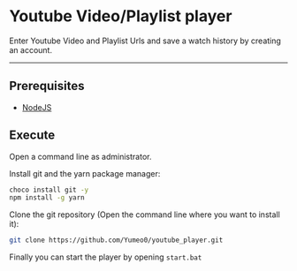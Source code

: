 # Youtube Video/Playlist player

Enter Youtube Video and Playlist Urls and save a watch history by creating an
account.

---

## Prerequisites

- [NodeJS](https://nodejs.org/en/download)

## Execute

Open a command line as administrator.

Install git and the yarn package manager:

```bash
choco install git -y
npm install -g yarn
```

Clone the git repository (Open the command line where you want to install it):

```bash
git clone https://github.com/Yumeo0/youtube_player.git
```

Finally you can start the player by opening `start.bat`
